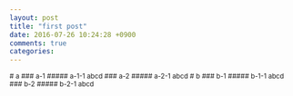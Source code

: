 ```yaml
---
layout: post
title: "first post"
date: 2016-07-26 10:24:28 +0900
comments: true
categories:
---
```

<small>
# a
### a-1
##### a-1-1
abcd
### a-2
##### a-2-1
abcd
# b
### b-1
##### b-1-1
abcd
### b-2
##### b-2-1
abcd
</small>
